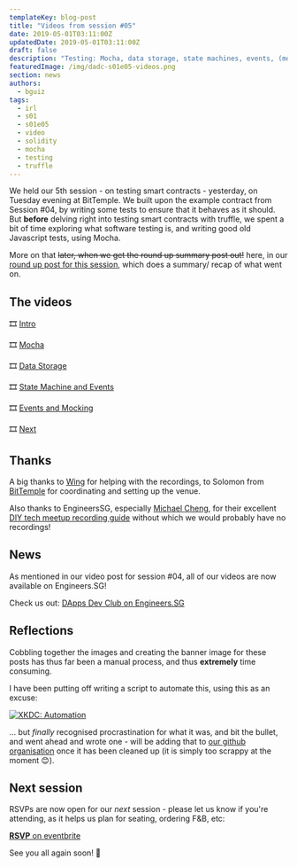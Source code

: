 ```yaml
---
templateKey: blog-post
title: "Videos from session #05"
date: 2019-05-01T03:11:00Z
updatedDate: 2019-05-01T03:11:00Z
draft: false
description: "Testing: Mocha, data storage, state machines, events, (mocking)"
featuredImage: /img/dadc-s01e05-videos.png
section: news
authors:
  - bguiz
tags:
  - irl
  - s01
  - s01e05
  - video
  - solidity
  - mocha
  - testing
  - truffle
---
```


We held our 5th session - on testing smart contracts - yesterday,
on Tuesday evening at BitTemple.
We built upon the example contract from Session #04,
by writing some tests to ensure that it behaves as it should.
But **before** delving right into testing smart contracts with truffle,
we spent a bit of time exploring what software testing is,
and writing good old Javascript tests, using Mocha.

More on that ~~later, when we get the round up summary post out!~~ here,
in our [round up post for this session](/blog/2019-05-02-dapps-dev-club-5th-session-roundup/ "Round up of DApps Dev Club Session #05 on Testing"),
which does a summary/ recap of what went on.

<!-- excerpt -->

## The videos

🎞 [Intro](https://www.youtube.com/watch?v=uTDbkfcJ9eM&t=0s)

🎞 [Mocha](https://www.youtube.com/watch?v=5V273z7zZw8&t=0s)

🎞 [Data Storage](https://www.youtube.com/watch?v=QD2dZWKzUhw&t=0s)

🎞 [State Machine and Events](https://www.youtube.com/watch?v=-yHVB1FuGmc&t=0s)

🎞 [Events and Mocking](https://www.youtube.com/watch?v=dVabPXN6_z0&t=0s)

🎞 [Next](https://www.youtube.com/watch?v=G5-SfjaG8Mg&t=0s)

## Thanks

A big thanks to [Wing](https://www.thegeekwing.com/) for helping with the recordings,
to Solomon from
[BitTemple](https://bittemple.io/)
for coordinating and setting up the venue.

Also thanks to EngineersSG, especially
[Michael Cheng](http://coderkungfu.com),
for their excellent
[DIY tech meetup recording guide](https://github.com/engineersftw/gitwiki)
without which we would probably have no recordings!

## News

As mentioned in our video post for session #04,
all of our videos are now available on Engineers.SG!

Check us out:
[DApps Dev Club on Engineers.SG](https://www.engineers.sg/organization/dadc)

## Reflections

Cobbling together the images and creating the banner image for these
posts has thus far been a manual process,
and thus **extremely** time consuming.

I have been putting off writing a script to automate this,
using this as an excuse:

[![XKDC: Automation](https://imgs.xkcd.com/comics/automation.png)](https://xkcd.com/1319/ "'Automating' comes from the roots 'auto-' meaning 'self-', and 'mating', meaning 'screwing'.")

&hellip; but *finally* recognised procrastination for what it was,
and bit the bullet, and went ahead and wrote one -
will be adding that to
[our github organisation](https://github.com/dapps-dev-club)
once it has been cleaned up
(it is simply too scrappy at the moment 😊).

## Next session

RSVPs are now open for our *next* session -
please let us know if you're attending,
as it helps us plan for seating, ordering F&amp;B, etc:

[**RSVP** on eventbrite](https://dappsdev-s01e06.eventbrite.com/)

See you all again soon! 🤘
